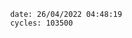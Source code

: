 

                date: 26/04/2022 04:48:19
                cycles: 103500

                         